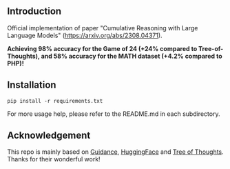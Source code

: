 ## Introduction

Official implementation of paper "Cumulative Reasoning with Large Language Models" (https://arxiv.org/abs/2308.04371).

**Achieving 98% accuracy for the Game of 24 (+24% compared to Tree-of-Thoughts), and 58% accuracy for the MATH dataset (+4.2% compared to PHP)!**

## Installation

`pip install -r requirements.txt`

For more usage help, please refer to the README.md in each subdirectory.

## Acknowledgement

This repo is mainly based on [Guidance](https://github.com/microsoft/guidance), [HuggingFace](https://huggingface.co/) and [Tree of Thoughts](https://github.com/princeton-nlp/tree-of-thought-llm). Thanks for their wonderful work!
